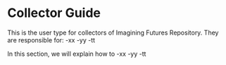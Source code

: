 # Collector Guide

This is the user type for collectors of Imagining Futures Repository. They are responsible for:
-xx
-yy
-tt

In this section, we will explain how to
-xx
-yy
-tt